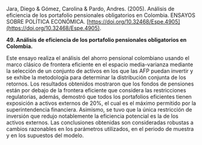 Jara, Diego & Gómez, Carolina & Pardo, Andres. (2005). Análisis de eficiencia de los portafolio pensionales obligatorios en Colombia. ENSAYOS SOBRE POLÍTICA ECONÓMICA. [https://doi.org/10.32468/Espe.4905](https://doi.org/10.32468/Espe.4905).           

**49. Análisis de eficiencia de los portafolio pensionales obligatorios en Colombia.**

Este ensayo realiza el análisis del ahorro pensional colombiano usando el marco clásico de frontera eficiente en el espacio media-varianza mediante la selección de un conjunto de activos en los que las AFP puedan invertir y se exhibe la metodología para determinar la distribución conjunta de los retornos. Los resultados obtenidos mostraron que los fondos de pensiones están por debajo de la frontera eficiente que considera las restricciones regulatorias, además, demostró que todos los portafolios eficientes tienen exposición a activos externos de 20%, el cual es el máximo permitido por la superintendencia financiera. Asimismo, se tuvo que la única restricción de inversión que redujo notablemente la eficiencia potencial es la de los activos externos. Las conclusiones obtenidas son consideradas robustas a cambios razonables en los parámetros utilizados, en el periodo de muestra y en los supuestos del modelo. 
